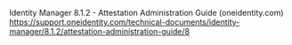 Identity Manager 8.1.2 - Attestation Administration Guide (oneidentity.com)
https://support.oneidentity.com/technical-documents/identity-manager/8.1.2/attestation-administration-guide/8
